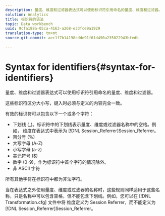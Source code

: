 ```yaml
---
description: 量度、维度和过滤器表达式可以使用标识符引用命名的量度、维度和过滤器。
solution: Analytics
title: 标识符的语法
topic: Data workbench
uuid: 9cfa188a-05ca-4163-a268-e33fce9a1929
translation-type: tm+mt
source-git-commit: aec1f7b14198cdde91f61d490a235022943bfedb

---
```



# Syntax for identifiers{#syntax-for-identifiers}

量度、维度和过滤器表达式可以使用标识符引用命名的量度、维度和过滤器。

这些标识符区分大小写，键入时必须与定义的内容完全一致。

有效的标识符可以包含以下一个或多个字符：

* 下划线 (_)。标识符中的下划线表示量度、维度或过滤器名称中的空格。例如， 维度在表达式中表示为 [!DNL Session_Referrer]Session_Referrer。
* 百分号 (%)
* 大写字母 (A-Z)
* 小写字母 (a-z)
* 美元符号 ($)
* 数字 (0-9)，作为标识符中首个字符的情况除外。
* 非 ASCII 字符

所有其他字符在标识符中都为非法字符。

当在表达式之外使用量度、维度或过滤器的名称时，这些规则同样适用于这些名称，只是名称中可以包含空格，但不能包含下划线。例如，您可以在 [!DNL Transformation.cfg] 文件中将 维度定义为 Session Referrer，而不能定义为 [!DNL Session_Referrer]Session_Referrer。
